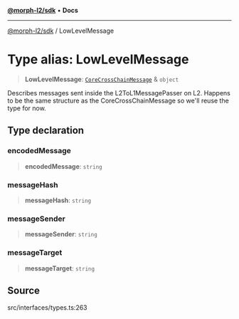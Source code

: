 [**@morph-l2/sdk**](../globals.md) • **Docs**

***

[@morph-l2/sdk](../globals.md) / LowLevelMessage

# Type alias: LowLevelMessage

> **LowLevelMessage**: [`CoreCrossChainMessage`](../interfaces/CoreCrossChainMessage.md) & `object`

Describes messages sent inside the L2ToL1MessagePasser on L2. Happens to be the same structure
as the CoreCrossChainMessage so we'll reuse the type for now.

## Type declaration

### encodedMessage

> **encodedMessage**: `string`

### messageHash

> **messageHash**: `string`

### messageSender

> **messageSender**: `string`

### messageTarget

> **messageTarget**: `string`

## Source

src/interfaces/types.ts:263
